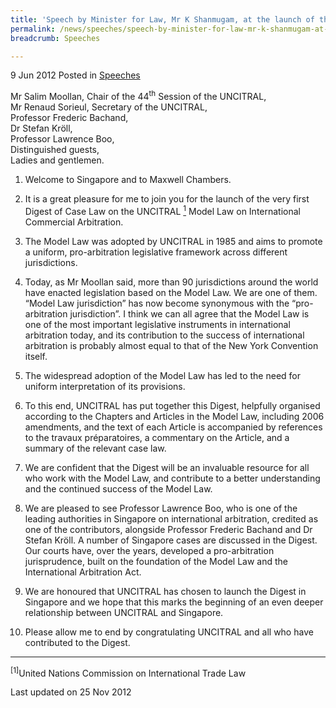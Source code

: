```yaml
---
title: 'Speech by Minister for Law, Mr K Shanmugam, at the launch of the 2012 Digest of Case Law on the UNCITRAL Model Law on International Commercial Arbitration'
permalink: /news/speeches/speech-by-minister-for-law-mr-k-shanmugam-at-the-launch-of-the-2012-digest-of-case-law-on-the/
breadcrumb: Speeches

---
```




9 Jun 2012 Posted in [Speeches](/news/speeches)

Mr Salim Moollan, Chair of the 44<sup>th</sup> Session of the UNCITRAL,  
Mr Renaud Sorieul, Secretary of the UNCITRAL,  
Professor Frederic Bachand,  
Dr Stefan Kröll,  
Professor Lawrence Boo,  
Distinguished guests,  
Ladies and gentlemen.  

1. Welcome to Singapore and to Maxwell Chambers.

2. It is a great pleasure for me to join you for the launch of the very first Digest of Case Law on the UNCITRAL <a href="#fn"><sup>1</sup></a> Model Law on International Commercial Arbitration.

3. The Model Law was adopted by UNCITRAL in 1985 and aims to promote a uniform, pro-arbitration legislative framework across different jurisdictions.

4. Today, as Mr Moollan said, more than 90 jurisdictions around the world have enacted legislation based on the Model Law. We are one of them. “Model Law jurisdiction” has now become synonymous with the “pro-arbitration jurisdiction”. I think we can all agree that the Model Law is one of the most important legislative instruments in international arbitration today, and its contribution to the success of international arbitration is probably almost equal to that of the New York Convention itself.

5. The widespread adoption of the Model Law has led to the need for uniform interpretation of its provisions.

6. To this end, UNCITRAL has put together this Digest, helpfully organised according to the Chapters and Articles in the Model Law, including 2006 amendments, and the text of each Article is accompanied by references to the travaux préparatoires, a commentary on the Article, and a summary of the relevant case law.

7. We are confident that the Digest will be an invaluable resource for all who work with the Model Law, and contribute to a better understanding and the continued success of the Model Law.

8. We are pleased to see Professor Lawrence Boo, who is one of the leading authorities in Singapore on international arbitration, credited as one of the contributors, alongside Professor Frederic Bachand and Dr Stefan Kröll. A number of Singapore cases are discussed in the Digest. Our courts have, over the years, developed a pro-arbitration jurisprudence, built on the foundation of the Model Law and the International Arbitration Act.

9. We are honoured that UNCITRAL has chosen to launch the Digest in Singapore and we hope that this marks the beginning of an even deeper relationship between UNCITRAL and Singapore.

10. Please allow me to end by congratulating UNCITRAL and all who have contributed to the Digest.

---

<p id="fn"><sup>[1]</sup>United Nations Commission on International Trade Law</p>


<p class="right-side-updated">Last updated on 25 Nov 2012</p>
